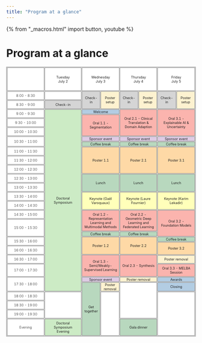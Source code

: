 ```yaml
---
title: "Program at a glance"
---
```

<title>Program at a glance</title>

{% from "_macros.html" import button, youtube %}

<h1>Program at a glance</h1>

<style>
#program, #program th, #program td {
    border: 1px solid gray;
    font-size: 80%;
    border-collapse: separate;
    border-spacing: 1px;
    color: #222222;
}
@media (min-width: 1200px) {	
    #program {
        margin-left: -50px;
        margin-right: -50px;
    }
}
#program th, #program td {
  padding: 5px;
  text-align: left;
}
#program div, #program a {
    color: #8f9da8;
}
#program a:hover {
    text-decoration: underline;
}
#r00{
      background-color: #96B6BD;
 /*   appearance: none;*/
    box-shadow: 0 0 0px 8px gold;

  clip-path: polygon(-20% 0%, 100% 0%, 100% 100%, -20% 100%); /*left*/

}
#r00t{
      background-color: #96B6BD;
        box-shadow: 0 0 0px 8px gold;
        clip-path: polygon(-20% -20%, 100% -20%, 100% 100%, -20% 100%); /*top-left*/
    }


#t01b {
  background-color: #BDC0BF;
    box-shadow: 0 0 0px 8px gold;
  clip-path: polygon(0% 0%, 100% 0%, 100% 120%, 0% 120%); /*bottom*/
  font-weight: 350
}

#t01t {
  background-color: #BDC0BF;
    box-shadow: 0 0 0px 8px gold;
      clip-path: polygon(0% -20%, 100% -20%, 100% 100%, 0% 100%); /*top*/
  font-weight: 350
}
#r00b{
      background-color: #96B6BD;
        box-shadow: 0 0 0px 8px gold;
  clip-path: polygon(-20% 0%, 100% 0%, 100% 120%, -20% 120%); /*bottom--*/
    }

#r01 {
    box-shadow: 0 0 0px 8px gold;
      clip-path: polygon(0% 0%, 120% 0%, 120% 100%, 0% 100%); /*right*/
      border: 1px;
  background-color: #BDC0BF;
  font-weight: 350

}

#r05 {
    box-shadow: 0 0 0px 8px gold;
      clip-path: polygon(0% 0%, 120% 0%, 120% 100%, 0% 100%); /*right*/
      border: 1px;
  background-color: #C4DFB3;
}

#r06 {
    box-shadow: 0 0 0px 8px gold;
      clip-path: polygon(0% 0%, 120% 0%, 120% 100%, 0% 100%); /*right*/
      border: 1px;
  background-color: #F9D368;
}

#r02 {
    box-shadow: 0 0 0px 8px gold;
      clip-path: polygon(0% 0%, 120% 0%, 120% 100%, 0% 100%); /*right*/
      border: 1px;
  background-color: #D9A9BC;
}
#r03 {
    box-shadow: 0 0 0px 8px gold;
      clip-path: polygon(0% 0%, 120% 0%, 120% 100%, 0% 100%); /*right*/
      border: 1px;
  background-color: #CDDFF0;
}
#t00 {
  background-color: #FFFFFF;
  text-align: center
  }
#t01 {
  background-color: #FFFFFF;
  font-weight: 350
}


#clr01 {
  background-color: #b3cde3;
}

#clr02 {
  background-color: #fbb4ae; 
}
#clr03 {
  background-color: #ccebc5;
}

#clr04 {
  background-color: #decbe4;
}
#clr05 {
  background-color: #fed9a6; 
}

#clr06 {
  background-color: #ffffcc;
}

#clr07 {
    background-color: #d5d5d5;
}

#clr08 {
    background-color: #ffffba;
}

#clr09 {
    background-color: #b8d8be;
}

#clr10 {
    background-color: #fdf2d0;
}

#t01s {
  background-color: #FFFFFF;
}

#cshort_v {
  background-color: #B9A3BE;
}
#clong_v {
  background-color: #B8CEDB;
}

#cmentor {
  background-color: #E8B8A2;
}
#cspecial {
  background-color: #74A1A7;
}
    #cspecial_t{   background-color: #74A1A7; box-shadow: 0 0 0px 8px gold;
      clip-path: polygon(0% -20%, 100% -20%, 100% 100%, 0% 100%); /*top*/
      border: 1px;}
     #cspecial_tr{   background-color: #74A1A7; box-shadow: 0 0 0px 8px gold;
      clip-path: polygon(0% -20%, 120% -20%, 120% 100%, 0% 100%); /*top-right*/
      border: 1px;}
    #cspecial_br{   background-color: #74A1A7; box-shadow: 0 0 0px 8px gold;
      clip-path: polygon(0% 0%, 120% 0%, 120% 120%, 0% 120%); /*bottom-right*/
      border: 1px;}

    #cspecial_b{   background-color: #74A1A7; box-shadow: 0 0 0px 8px gold;
  clip-path: polygon(0% 0%, 100% 0%, 100% 120%, 0% 120%); /*bottom*/
      border: 1px;}

    #title_legend{font-weight:300; font-size: 100%; text-align:left; color:white; padding-left: 6px; padding-right: 6px; white-space: nowrap; }
    #text_legend{font-weight:150; font-size: 80%; text-align:left; padding-left: 6px; }
    #cbreak_r{   background-color: #AEAEAE; box-shadow: 0 0 0px 8px gold;
      clip-path: polygon(0% 0%, 120% 0%, 120% 100%, 0% 100%); /*right*/
      border: 1px;}

    #cbreak{   background-color: #AEAEAE; }
    #cbreak div, #cbreak_r div { color: #222222; }

    #clong_tr{   background-color: #0083AC; box-shadow: 0 0 0px 8px gold;
      clip-path: polygon(0% -20%, 120% -20%, 120% 100%, 0% 100%); /*top-right*/
      border: 1px;}

    #clong_t{   background-color: #0083AC; box-shadow: 0 0 0px 8px gold;
      clip-path: polygon(0% -20%, 100% -20%, 100% 100%, 0% 100%); /*top*/
      border: 1px;}

    #clong_r{   background-color: #0083AC; box-shadow: 0 0 0px 8px gold;
      clip-path: polygon(0% 0%, 120% 0%, 120% 100%, 0% 100%); /*right*/
      border: 1px;}

    #clong{   background-color: #0083AC;}

    #ckeynote_r{   background-color: #016297; box-shadow: 0 0 0px 8px gold;
      clip-path: polygon(0% 0%, 120% 0%, 120% 100%, 0% 100%); /*right*/
      border: 1px;}

    #ckeynote{   background-color: #016297;}

    #cshort_r{   background-color: #82538B; box-shadow: 0 0 0px 8px gold;
      clip-path: polygon(0% 0%, 120% 0%, 120% 100%, 0% 100%); /*right*/
      border: 1px;}

    #cshort{   background-color: #82538B;}

    #cposter_r{   background-color: #248F85; box-shadow: 0 0 0px 8px gold;
      clip-path: polygon(0% 0%, 120% 0%, 120% 100%, 0% 100%); /*right*/
      border: 1px;}

    #cposter_br{   background-color: #248F85; box-shadow: 0 0 0px 8px gold;
      clip-path: polygon(0% 0%, 120% 0%, 120% 120%, 0% 120%); /*bottom-right*/
      border: 1px;}

    #cposter_b{   background-color: #248F85; box-shadow: 0 0 0px 8px gold;
  clip-path: polygon(0% 0%, 100% 0%, 100% 120%, 0% 120%); /*bottom*/
      border: 1px;}

    #cposter{   background-color: #248F85;}

td { 
    border: solid;
    border-width: 1px 0;
}
td:first-child {
  border-top: none;
}
td:last-child {
  border-bottom: none;
}
</style>
<script>
jQuery(document).ready(function($) {
    $('input[type= checkbox ]').click(function() {
        let index = $(this).attr('name').substr(3);
        index--;
        $('table tr').each(function() {
            $('td:eq(' + index + ')',this).toggle();
        });
        $('th.' + $(this).attr('name')).toggle();
    });
});
</script>

<table id="program" cellspacing="0" border="0">
    <colgroup>
       <col span="1" style="width: 20%;"> <!-- time-->
       <col span="1" style="width: 20%;"> <!-- tuesday-->
       <col span="2" style="width: 10%;"> <!-- wednesday-->
       <col span="2" style="width: 10%;"> <!-- thursday-->
       <col span="2" style="width: 10%;"> <!-- friday-->
    </colgroup>
    <!-- Header -->
	  <tr>
		<td id='t01' class='col1' colspan=1 rowspan=1 height="62" ></td>
        <td id='t00' class='col4' style="text-align: center" align="center" rowspan=1 colspan=1 valign=center >Tuesday<br>July 2</td>
        <td id='t00' class='col5' style="text-align: center" align="center" rowspan=1 colspan=2 valign=center >Wednesday<br>July 3</td>
        <td id='t00' class='col6' style="text-align: center" align="center" rowspan=1 colspan=2 valign=center >Thursday<br>July 4</td>
        <td id='t00' class='col6' style="text-align: center" align="center" rowspan=1 colspan=2 valign=center >Friday<br>July 5</td>
    </tr>
    <!-- 8-8:30 -->
    <tr>
        <td id='t01' class='col1' rowspan=1 height="20" style="text-align: center" valign=center>8:00 - 8:30</td>
        <td id='t01' class='col2' colspan=1 rowspan=1></td>
        <td id='clr07' class='col3' style="text-align: center" align="center" valign=center colspan=1 rowspan=2>Check-in</td>
        <td id='clr10' class='col3' style="text-align: center" align="center" valign=center colspan=1 rowspan=2>Poster setup</td>
        <td id='clr07' class='col3' style="text-align: center" align="center" valign=center colspan=1 rowspan=2>Check-in</td>
        <td id='clr10' class='col3' style="text-align: center" align="center" valign=center colspan=1 rowspan=2>Poster setup</td>
        <td id='clr07' class='col3' style="text-align: center" align="center" valign=center colspan=1 rowspan=2>Check-in</td>
        <td id='clr10' class='col3' style="text-align: center" align="center" valign=center colspan=1 rowspan=2>Poster setup</td>
     </tr>
    <!-- 8:30-9 -->
    <tr>
        <td id='t01' class='col1' rowspan=1 height="20" style="text-align: center" valign=center>8:30 - 9:00</td>
        <td id='clr07' class='col3' style="text-align: center" align="center" valign=center colspan=1 rowspan=1>Check-in</td>
     </tr>
    <!-- 9-9:30 -->
     <tr>
        <td id='t01' class='col1' rowspan=2 height="20" style="text-align: center" valign=center>9:00 - 9:30</td>
        <td id='clr03' class='col3' colspan=1 rowspan=24 style="text-align: center" align="center" valign=center>Doctoral Symposium</td>
        <td id='clr01' class='col3' style="text-align: center; margin: 0; padding: 0" align="center" valign=center colspan=2 rowspan=1>Welcome</td>
        <td id='clr02' class='col3' style="text-align: center" align="center" valign=center colspan=2 rowspan=4>Oral 2.1 - Clinical Translation & Domain Adaption</td>
        <td id='clr02' class='col4' style="text-align: center" align="center" valign=center colspan=2 rowspan=4>Oral 3.1 - Explainable AI & Uncertainty</td> 
     </tr>
     <tr>
        <td id='clr02' class='col3' style="text-align: center" align="center" valign=center colspan=2 rowspan=3>Oral 1.1 - Segmentation</td>
     </tr>
    <!-- 9:30-10 -->
     <tr>
        <td id='t01' class='col1' rowspan=1 height="20" style="text-align: center" valign=center>9:30 - 10:00</td>
     </tr>
    <!-- 10-10:30 -->
     <tr>
        <td id='t01' class='col1' rowspan=1 height="20" style="text-align: center" valign=center>10:00 - 10:30</td>
     </tr>
    <!-- 10:30-11 -->
     <tr>
        <td id='t01' class='col1' rowspan=2 height="20" style="text-align: center" valign=center>10:30 - 11:00</td>
        <td id='clr04' class='col3' style="text-align: center; margin: 0; padding: 0" align="center" valign=center colspan=2 rowspan=1>Sponsor event</td>
        <td id='clr04' class='col3' style="text-align: center; margin: 0; padding: 0" align="center" valign=center colspan=2 rowspan=1>Sponsor event</td>
        <td id='clr04' class='col4' style="text-align: center; margin: 0; padding: 0" align="center" valign=center colspan=2 rowspan=1>Sponsor event</td> 
     </tr>
     <tr>
        <td id='clr09' class='col3' style="text-align: center; margin: 0; padding: 0" align="center" valign=center colspan=2 rowspan=1>Coffee break</td>
        <td id='clr09' class='col3' style="text-align: center; margin: 0; padding: 0" align="center" valign=center colspan=2 rowspan=1>Coffee break</td>
        <td id='clr09' class='col4' style="text-align: center; margin: 0; padding: 0" align="center" valign=center colspan=2 rowspan=1>Coffee break</td> 
     </tr>
     <!-- 11-11:30 -->
     <tr>
        <td id='t01' class='col1' rowspan=1 height="20" style="text-align: center" valign=center>11:00 - 11:30</td>
        <td id='clr05' class='col3' style="text-align: center" align="center" valign=center colspan=2 rowspan=3>Poster 1.1</td>
        <td id='clr05' class='col3' style="text-align: center" align="center" valign=center colspan=2 rowspan=3>Poster 2.1</td>
        <td id='clr05' class='col4' style="text-align: center" align="center" valign=center colspan=2 rowspan=3>Poster 3.1</td> 
     </tr>
     <!-- 11:30 -12-->
     <tr>
        <td id='t01' class='col1' rowspan=1 height="20" style="text-align: center" valign=center>11:30 - 12:00</td>
     </tr>
     <!-- 12-12:30 -->
     <tr>
        <td id='t01' class='col1' rowspan=1 height="20" style="text-align: center" valign=center>12:00 - 12:30</td>
     </tr>
     <!-- 12:30-13 -->
     <tr>
        <td id='t01' class='col1' rowspan=1 height="20" style="text-align: center" valign=center>12:30 - 13:00</td>
        <td id='clr09' class='col3' style="text-align: center" align="center" valign=center colspan=2 rowspan=2>Lunch</td>
        <td id='clr09' class='col3' style="text-align: center" align="center" valign=center colspan=2 rowspan=2>Lunch</td>
        <td id='clr09' class='col4' style="text-align: center" align="center" valign=center colspan=2 rowspan=2>Lunch</td> 
     </tr>
     <!-- 13-13:30 -->
     <tr>
        <td id='t01' class='col1' rowspan=1 height="20" style="text-align: center" valign=center>13:00 - 13:30</td>
     </tr>
     <!-- 13:30-14 -->
     <tr>
        <td id='t01' class='col1' rowspan=1 height="20" style="text-align: center" valign=center>13:30 - 14:00</td>
        <td id='clr08' class='col3' style="text-align: center" align="center" valign=center colspan=2 rowspan=2>Keynote (Gaël Varoquaux)</td>
        <td id='clr08' class='col3' style="text-align: center" align="center" valign=center colspan=2 rowspan=2>Keynote (Laure Fournier)</td>
        <td id='clr08' class='col4' style="text-align: center" align="center" valign=center colspan=2 rowspan=2>Keynote (Karim Lekadir)</td> 
     </tr>
     <!-- 14-14:30 -->
     <tr>
        <td id='t01' class='col1' rowspan=1 height="20" style="text-align: center" valign=center>14:00 - 14:30</td>
     </tr>
     <!-- 14:30-15 -->
     <tr>
        <td id='t01' class='col1' rowspan=1 height="20" style="text-align: center" valign=center>14:30 - 15:00</td>
        <td id='clr02' class='col3' style="text-align: center" align="center" valign=center colspan=2 rowspan=2>Oral 1.2 - Representation Learning and Multimodal Methods</td>
        <td id='clr02' class='col3' style="text-align: center" align="center" valign=center colspan=2 rowspan=2>Oral 2.2 - Geometric Deep Learning and Federated Learning</td>
        <td id='clr02' class='col4' style="text-align: center" align="center" valign=center colspan=2 rowspan=3>Oral 3.2 - Foundation Models</td> 
     </tr>
     <!-- 15-15:30 -->
     <tr>
        <td id='t01' class='col1' rowspan=2 height="20" style="text-align: center" valign=center>15:00 - 15:30</td>
     </tr>
     <tr>
        <td id='clr09' class='col3' style="text-align: center; margin: 0; padding: 0" align="center" valign=center colspan=2 rowspan=1>Coffee break</td>
        <td id='clr09' class='col3' style="text-align: center; margin: 0; padding: 0" align="center" valign=center colspan=2 rowspan=1>Coffee break</td>
     </tr>
     <!-- 15:30-16 -->
     <tr>
        <td id='t01' class='col1' rowspan=2 height="20" style="text-align: center" valign=center>15:30 - 16:00</td>
        <td id='clr05' class='col3' style="text-align: center" align="center" valign=center colspan=2 rowspan=3>Poster 1.2</td>
        <td id='clr05' class='col3' style="text-align: center" align="center" valign=center colspan=2 rowspan=3>Poster 2.2</td>
        <td id='clr09' class='col3' style="text-align: center; margin: 0; padding: 0" align="center" valign=center colspan=2 rowspan=1>Coffee break</td>
     </tr>
     <tr>
        <td id='clr05' class='col4' style="text-align: center" align="center" valign=center colspan=2 rowspan=3>Poster 3.2</td> 
     </tr>
     <!-- 16-16:30 -->
     <tr>
        <td id='t01' class='col1' rowspan=1 height="20" style="text-align: center" valign=center>16:00 - 16:30</td>
     </tr>
     <!-- 16:30-17 -->
     <tr>
        <td id='t01' class='col1' rowspan=2 height="20" style="text-align: center" valign=center>16:30 - 17:00</td>
        <td id='clr02' class='col3' style="text-align: center" align="center" valign=center colspan=2 rowspan=3>Oral 1.3 - Semi/Weakly-Supervised Learning</td>
        <td id='clr02' class='col3' style="text-align: center" align="center" valign=center colspan=2 rowspan=3>Oral 2.3 - Synthesis</td>
     </tr>
     <tr>
        <td id='clr10' class='col4' style="text-align: center; margin: 0; padding: 0" align="center" valign=center colspan=2 rowspan=1>Poster removal</td> 
     </tr>
     <!-- 17-17:30 -->
     <tr>
        <td id='t01' class='col1' rowspan=1 height="20" style="text-align: center" valign=center>17:00 - 17:30</td>
        <td id='clr02' class='col3' style="text-align: center" align="center" valign=center colspan=2 rowspan=1>Oral 3.3 - MELBA Session</td>
     </tr>
     <!-- 17:30-18 -->
     <tr>
        <td id='t01' class='col1' rowspan=2 height="20" style="text-align: center" valign=center>17:30 - 18:00</td>
        <td id='clr04' class='col4' style="text-align: center; margin: 0; padding: 0" align="center" valign=center colspan=2 rowspan=1>Sponsor event</td> 
        <td id='clr10' class='col4' style="text-align: center; margin: 0; padding: 0" align="center" valign=center colspan=2 rowspan=1>Poster removal</td>
        <td id='clr01' class='col4' style="text-align: center; margin: 0; padding: 0" align="center" valign=center colspan=2 rowspan=1>Awards</td> 
     </tr>
     <tr>
      <td id='clr09' class='col3' style="text-align: center; margin: 0; padding: 0" align="center" valign=center colspan=1 rowspan=5>Get together</td>
      <td id='clr10' class='col4' style="text-align: center; margin: 0; padding: 0" align="center" valign=center colspan=1 rowspan=1>Poster removal</td> 
      <td id='t01' class='col4' style="text-align: center; margin: 0; padding: 0" align="center" valign=center colspan=2 rowspan=4></td> 
      <td id='clr01' class='col4' style="text-align: center; margin: 0; padding: 0" align="center" valign=center colspan=2 rowspan=1>Closing</td>
     </tr>
     <!-- 18-18:30 -->
     <tr>
        <td id='t01' class='col1' rowspan=1 height="20" style="text-align: center" valign=center>18:00 - 18:30</td>
        <td id='t01' class='col3' style="text-align: center" align="center" valign=center colspan=1 rowspan=3></td>
        <td id='t01' class='col3' style="text-align: center" align="center" valign=center colspan=1 rowspan=4></td>
        <td id='t01' class='col3' style="text-align: center" align="center" valign=center colspan=2 rowspan=4></td>
     </tr>
     <!-- 18:30-19 -->
     <tr>
        <td id='t01' class='col1' rowspan=1 height="20" style="text-align: center" valign=center>18:30 - 19:00</td>
     </tr>
     <!-- 19-19:30 -->
     <tr>
        <td id='t01' class='col1' rowspan=1 height="20" style="text-align: center" valign=center>19:00 - 19:30</td>
     </tr>
     <!-- 1Evening -->
     <tr>
        <td id='t01' class='col1' rowspan=1 height="20" style="text-align: center" valign=center>Evening</td>
        <td id='clr03' class='col3' style="text-align: center" align="center" valign=center colspan=1 rowspan=1>Doctoral Symposium<br>Evening</td>
        <td id='clr09' class='col4' style="text-align: center" align="center" valign=center colspan=2 rowspan=1>Gala dinner</td> 
     </tr>
</table>
